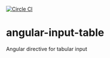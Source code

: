 [![Circle CI](https://circleci.com/gh/jthibeaux/angular-input-table.svg?style=svg)](https://circleci.com/gh/jthibeaux/angular-input-table)

# angular-input-table
Angular directive for tabular input
